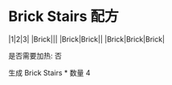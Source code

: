 # Brick Stairs 配方

|1|2|3|
|Brick|||
|Brick|Brick||
|Brick|Brick|Brick|

是否需要加热: 否

生成 Brick Stairs * 数量 4


